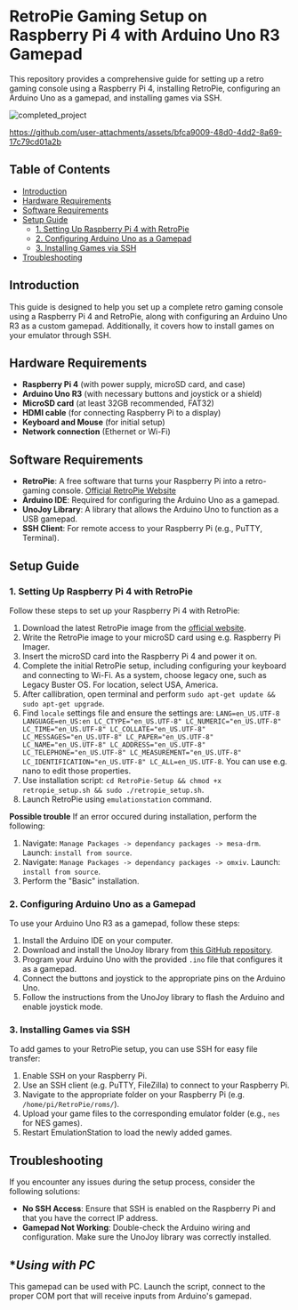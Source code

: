# RetroPie Gaming Setup on Raspberry Pi 4 with Arduino Uno R3 Gamepad

This repository provides a comprehensive guide for setting up a retro gaming console using a Raspberry Pi 4, installing RetroPie, configuring an Arduino Uno as a gamepad, and installing games via SSH. 

![completed_project](https://github.com/user-attachments/assets/0cae4e70-fd8d-4249-aab7-5c2f98712ed2)

https://github.com/user-attachments/assets/bfca9009-48d0-4dd2-8a69-17c79cd01a2b

## Table of Contents

- [Introduction](#introduction)
- [Hardware Requirements](#hardware-requirements)
- [Software Requirements](#software-requirements)
- [Setup Guide](#setup-guide)
  - [1. Setting Up Raspberry Pi 4 with RetroPie](#1-setting-up-raspberry-pi-4-with-retropie)
  - [2. Configuring Arduino Uno as a Gamepad](#2-configuring-arduino-uno-as-a-gamepad)
  - [3. Installing Games via SSH](#3-installing-games-via-ssh)
- [Troubleshooting](#troubleshooting)

## Introduction

This guide is designed to help you set up a complete retro gaming console using a Raspberry Pi 4 and RetroPie, along with configuring an Arduino Uno R3 as a custom gamepad. Additionally, it covers how to install games on your emulator through SSH.

## Hardware Requirements

- **Raspberry Pi 4** (with power supply, microSD card, and case)
- **Arduino Uno R3** (with necessary buttons and joystick or a shield)
- **MicroSD card** (at least 32GB recommended, FAT32)
- **HDMI cable** (for connecting Raspberry Pi to a display)
- **Keyboard and Mouse** (for initial setup)
- **Network connection** (Ethernet or Wi-Fi)

## Software Requirements

- **RetroPie**: A free software that turns your Raspberry Pi into a retro-gaming console. [Official RetroPie Website](https://retropie.org.uk/)
- **Arduino IDE**: Required for configuring the Arduino Uno as a gamepad.
- **UnoJoy Library**: A library that allows the Arduino Uno to function as a USB gamepad.
- **SSH Client**: For remote access to your Raspberry Pi (e.g., PuTTY, Terminal).

## Setup Guide

### 1. Setting Up Raspberry Pi 4 with RetroPie

Follow these steps to set up your Raspberry Pi 4 with RetroPie:

1. Download the latest RetroPie image from the [official website](https://retropie.org.uk/download/).
2. Write the RetroPie image to your microSD card using e.g. Raspberry Pi Imager.
3. Insert the microSD card into the Raspberry Pi 4 and power it on.
4. Complete the initial RetroPie setup, including configuring your keyboard and connecting to Wi-Fi. As a system, choose legacy one, such as Legacy Buster OS. For location, select USA, America.
5. After callibration, open terminal and perform `sudo apt-get update && sudo apt-get upgrade`.
6. Find `locale` settings file and ensure the settings are: `LANG=en_US.UTF-8 LANGUAGE=en_US:en LC_CTYPE="en_US.UTF-8" LC_NUMERIC="en_US.UTF-8" LC_TIME="en_US.UTF-8" LC_COLLATE="en_US.UTF-8" LC_MESSAGES="en_US.UTF-8" LC_PAPER="en_US.UTF-8" LC_NAME="en_US.UTF-8" LC_ADDRESS="en_US.UTF-8" LC_TELEPHONE="en_US.UTF-8" LC_MEASUREMENT="en_US.UTF-8" LC_IDENTIFICATION="en_US.UTF-8" LC_ALL=en_US.UTF-8`. You can use e.g. nano to edit those properties.
7. Use installation script: `cd RetroPie-Setup && chmod +x retropie_setup.sh && sudo ./retropie_setup.sh`.
8. Launch RetroPie using `emulationstation` command.

**Possible trouble**
If an error occured during installation, perform the following:
1. Navigate: `Manage Packages -> dependancy packages -> mesa-drm`. Launch: `install from source`.
2. Navigate: `Manage Packages -> dependancy packages -> omxiv`. Launch: `install from source`.
3. Perform the "Basic" installation.


### 2. Configuring Arduino Uno as a Gamepad

To use your Arduino Uno R3 as a gamepad, follow these steps:

1. Install the Arduino IDE on your computer.
2. Download and install the UnoJoy library from [this GitHub repository](https://github.com/AlanChatham/UnoJoy).
3. Program your Arduino Uno with the provided `.ino` file that configures it as a gamepad.
4. Connect the buttons and joystick to the appropriate pins on the Arduino Uno.
5. Follow the instructions from the UnoJoy library to flash the Arduino and enable joystick mode.

### 3. Installing Games via SSH

To add games to your RetroPie setup, you can use SSH for easy file transfer:

1. Enable SSH on your Raspberry Pi.
2. Use an SSH client (e.g. PuTTY, FileZilla) to connect to your Raspberry Pi.
3. Navigate to the appropriate folder on your Raspberry Pi (e.g. `/home/pi/RetroPie/roms/`).
4. Upload your game files to the corresponding emulator folder (e.g., `nes` for NES games).
5. Restart EmulationStation to load the newly added games.

## Troubleshooting

If you encounter any issues during the setup process, consider the following solutions:

- **No SSH Access**: Ensure that SSH is enabled on the Raspberry Pi and that you have the correct IP address.
- **Gamepad Not Working**: Double-check the Arduino wiring and configuration. Make sure the UnoJoy library was correctly installed.


## **Using with PC*
This gamepad can be used with PC. Launch the script, connect to the proper COM port that will receive inputs from Arduino's gamepad.

